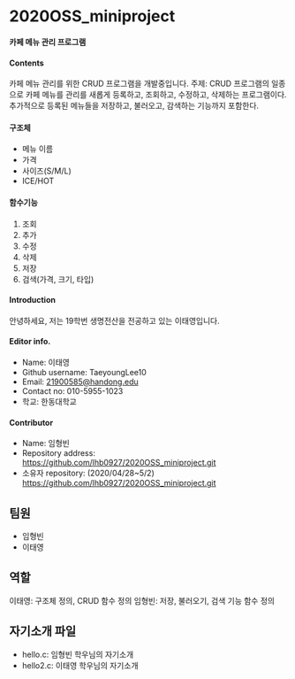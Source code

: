 # 2020OSS_miniproject
**카페 메뉴 관리 프로그램**

#### Contents
카페 메뉴 관리를 위한 CRUD 프로그램을 개발중입니다.
주제: CRUD 프로그램의 일종으로 카페 메뉴를 관리를 새롭게 등록하고, 조회하고, 수정하고, 삭제하는 프로그램이다. 추가적으로 등록된 메뉴들을 저장하고, 불러오고, 감색하는 기능까지 포함한다.

#### 구조체
* 메뉴 이름
* 가격
* 사이즈(S/M/L)
* ICE/HOT

#### 함수기능
  1. 조회
  2. 추가
  3. 수정
  4. 삭제
  5. 저장
  6. 검색(가격, 크기, 타입)

#### Introduction
안녕하세요, 저는 19학번 생명전산을 전공하고 있는 이태영입니다.

#### Editor info.
* Name: 이태영
* Github username: TaeyoungLee10
* Email: 21900585@handong.edu
* Contact no: 010-5955-1023
* 학교: 한동대학교

#### Contributor
* Name: 임형빈
* Repository address: <https://github.com/lhb0927/2020OSS_miniproject.git>
* 소유자 repository: (2020/04/28~5/2) <https://github.com/lhb0927/2020OSS_miniproject.git>

## 팀원
* 임형빈
* 이태영

## 역할
 이태영: 구조체 정의, CRUD 함수 정의 
 임형빈: 저장, 불러오기, 검색 기능 함수 정의
 
## 자기소개 파일
* hello.c: 임형빈 학우님의 자기소개
* hello2.c: 이태영 학우님의 자기소개
